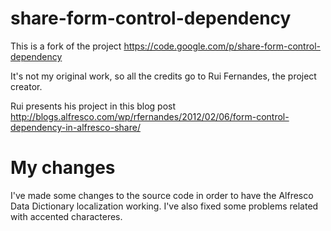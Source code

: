 share-form-control-dependency
=============================

This is a fork of the project https://code.google.com/p/share-form-control-dependency

It's not my original work, so all the credits go to Rui Fernandes, the project creator.

Rui presents his project in this blog post http://blogs.alfresco.com/wp/rfernandes/2012/02/06/form-control-dependency-in-alfresco-share/

My changes
==========

I've made some changes to the source code in order to have the Alfresco Data Dictionary localization working.
I've also fixed some problems related with accented characteres.
